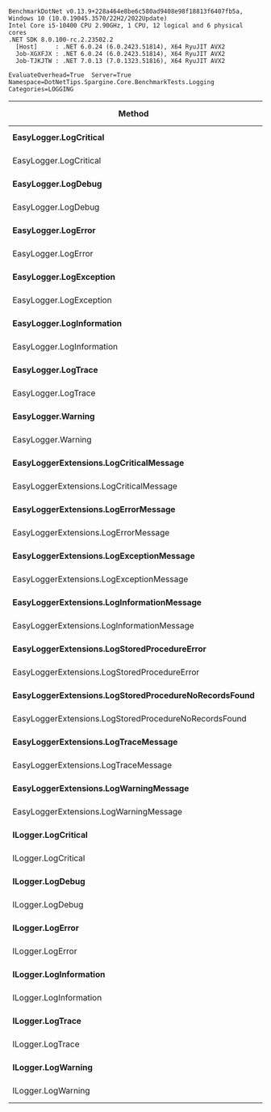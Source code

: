 ```

BenchmarkDotNet v0.13.9+228a464e8be6c580ad9408e98f18813f6407fb5a, Windows 10 (10.0.19045.3570/22H2/2022Update)
Intel Core i5-10400 CPU 2.90GHz, 1 CPU, 12 logical and 6 physical cores
.NET SDK 8.0.100-rc.2.23502.2
  [Host]     : .NET 6.0.24 (6.0.2423.51814), X64 RyuJIT AVX2
  Job-XGXFJX : .NET 6.0.24 (6.0.2423.51814), X64 RyuJIT AVX2
  Job-TJKJTW : .NET 7.0.13 (7.0.1323.51816), X64 RyuJIT AVX2

EvaluateOverhead=True  Server=True  Namespace=DotNetTips.Spargine.Core.BenchmarkTests.Logging  
Categories=LOGGING  

```
| Method                                                | Runtime  | Mean      | Error     | StdDev    | StdErr    | Min       | Q1        | Median    | Q3        | Max       | Op/s          | CI99.9% Margin | Iterations | Kurtosis | MValue | Skewness | Rank | LogicalGroup | Baseline | Code Size | Allocated |
|------------------------------------------------------ |--------- |----------:|----------:|----------:|----------:|----------:|----------:|----------:|----------:|----------:|--------------:|---------------:|-----------:|---------:|-------:|---------:|-----:|------------- |--------- |----------:|----------:|
| **EasyLogger.LogCritical**                                | **.NET 6.0** |  **5.337 ns** | **0.0154 ns** | **0.0136 ns** | **0.0036 ns** |  **5.317 ns** |  **5.329 ns** |  **5.336 ns** |  **5.347 ns** |  **5.357 ns** | **187,358,218.5** |      **0.0154 ns** |      **14.00** |    **1.550** |  **2.000** |  **-0.1447** |    **5** | *****            | **No**       |     **219 B** |         **-** |
| EasyLogger.LogCritical                                | .NET 7.0 |  4.947 ns | 0.0162 ns | 0.0152 ns | 0.0039 ns |  4.915 ns |  4.940 ns |  4.950 ns |  4.954 ns |  4.972 ns | 202,153,500.9 |      0.0162 ns |      15.00 |    2.387 |  2.000 |  -0.4320 |    4 | *            | No       |     203 B |         - |
| **EasyLogger.LogDebug**                                   | **.NET 6.0** |  **4.943 ns** | **0.0523 ns** | **0.0489 ns** | **0.0126 ns** |  **4.850 ns** |  **4.920 ns** |  **4.962 ns** |  **4.966 ns** |  **5.009 ns** | **202,322,197.3** |      **0.0523 ns** |      **15.00** |    **2.109** |  **2.000** |  **-0.6532** |    **4** | *****            | **No**       |     **197 B** |         **-** |
| EasyLogger.LogDebug                                   | .NET 7.0 |  4.747 ns | 0.0546 ns | 0.0511 ns | 0.0132 ns |  4.678 ns |  4.697 ns |  4.758 ns |  4.798 ns |  4.809 ns | 210,656,150.6 |      0.0546 ns |      15.00 |    1.184 |  2.000 |  -0.0774 |    3 | *            | No       |     181 B |         - |
| **EasyLogger.LogError**                                   | **.NET 6.0** |  **4.440 ns** | **0.0260 ns** | **0.0243 ns** | **0.0063 ns** |  **4.371 ns** |  **4.437 ns** |  **4.444 ns** |  **4.456 ns** |  **4.465 ns** | **225,203,553.3** |      **0.0260 ns** |      **15.00** |    **4.852** |  **2.000** |  **-1.5332** |    **1** | *****            | **No**       |     **197 B** |         **-** |
| EasyLogger.LogError                                   | .NET 7.0 |  4.747 ns | 0.0353 ns | 0.0330 ns | 0.0085 ns |  4.651 ns |  4.745 ns |  4.753 ns |  4.766 ns |  4.783 ns | 210,656,553.9 |      0.0353 ns |      15.00 |    5.159 |  2.000 |  -1.6232 |    3 | *            | No       |     181 B |         - |
| **EasyLogger.LogException**                               | **.NET 6.0** |  **5.766 ns** | **0.0287 ns** | **0.0269 ns** | **0.0069 ns** |  **5.677 ns** |  **5.766 ns** |  **5.768 ns** |  **5.779 ns** |  **5.794 ns** | **173,425,140.3** |      **0.0287 ns** |      **15.00** |    **8.131** |  **2.000** |  **-2.2744** |    **7** | *****            | **No**       |     **219 B** |         **-** |
| EasyLogger.LogException                               | .NET 7.0 |  4.738 ns | 0.0142 ns | 0.0133 ns | 0.0034 ns |  4.720 ns |  4.729 ns |  4.740 ns |  4.742 ns |  4.761 ns | 211,055,802.3 |      0.0142 ns |      15.00 |    1.902 |  2.000 |   0.4367 |    3 | *            | No       |     203 B |         - |
| **EasyLogger.LogInformation**                             | **.NET 6.0** |  **4.664 ns** | **0.0267 ns** | **0.0223 ns** | **0.0062 ns** |  **4.598 ns** |  **4.663 ns** |  **4.674 ns** |  **4.676 ns** |  **4.683 ns** | **214,385,774.5** |      **0.0267 ns** |      **13.00** |    **6.224** |  **2.000** |  **-1.9977** |    **2** | *****            | **No**       |     **197 B** |         **-** |
| EasyLogger.LogInformation                             | .NET 7.0 |  4.872 ns | 0.0238 ns | 0.0211 ns | 0.0056 ns |  4.832 ns |  4.864 ns |  4.869 ns |  4.887 ns |  4.901 ns | 205,271,350.2 |      0.0238 ns |      14.00 |    1.927 |  2.000 |  -0.1924 |    4 | *            | No       |     181 B |         - |
| **EasyLogger.LogTrace**                                   | **.NET 6.0** |  **4.645 ns** | **0.0264 ns** | **0.0247 ns** | **0.0064 ns** |  **4.568 ns** |  **4.638 ns** |  **4.649 ns** |  **4.659 ns** |  **4.677 ns** | **215,282,080.7** |      **0.0264 ns** |      **15.00** |    **6.609** |  **2.000** |  **-1.8155** |    **2** | *****            | **No**       |     **194 B** |         **-** |
| EasyLogger.LogTrace                                   | .NET 7.0 |  4.899 ns | 0.0125 ns | 0.0104 ns | 0.0029 ns |  4.873 ns |  4.894 ns |  4.899 ns |  4.903 ns |  4.917 ns | 204,121,844.4 |      0.0125 ns |      13.00 |    3.831 |  2.000 |  -0.6969 |    4 | *            | No       |     178 B |         - |
| **EasyLogger.Warning**                                    | **.NET 6.0** |  **4.926 ns** | **0.0463 ns** | **0.0433 ns** | **0.0112 ns** |  **4.837 ns** |  **4.911 ns** |  **4.937 ns** |  **4.957 ns** |  **4.977 ns** | **203,011,078.5** |      **0.0463 ns** |      **15.00** |    **2.234** |  **2.000** |  **-0.7794** |    **4** | *****            | **No**       |     **197 B** |         **-** |
| EasyLogger.Warning                                    | .NET 7.0 |  4.468 ns | 0.0186 ns | 0.0165 ns | 0.0044 ns |  4.448 ns |  4.458 ns |  4.463 ns |  4.478 ns |  4.498 ns | 223,797,825.5 |      0.0186 ns |      14.00 |    1.792 |  2.000 |   0.5557 |    1 | *            | No       |     181 B |         - |
| **EasyLoggerExtensions.LogCriticalMessage**               | **.NET 6.0** |  **5.365 ns** | **0.0173 ns** | **0.0162 ns** | **0.0042 ns** |  **5.347 ns** |  **5.355 ns** |  **5.360 ns** |  **5.374 ns** |  **5.400 ns** | **186,385,166.8** |      **0.0173 ns** |      **15.00** |    **2.391** |  **2.000** |   **0.8453** |    **5** | *****            | **No**       |     **388 B** |         **-** |
| EasyLoggerExtensions.LogCriticalMessage               | .NET 7.0 |  6.167 ns | 0.0478 ns | 0.0424 ns | 0.0113 ns |  6.099 ns |  6.145 ns |  6.167 ns |  6.195 ns |  6.231 ns | 162,153,013.7 |      0.0478 ns |      14.00 |    1.747 |  2.000 |  -0.0845 |    9 | *            | No       |     388 B |         - |
| **EasyLoggerExtensions.LogErrorMessage**                  | **.NET 6.0** |  **6.546 ns** | **0.0689 ns** | **0.0644 ns** | **0.0166 ns** |  **6.453 ns** |  **6.506 ns** |  **6.522 ns** |  **6.581 ns** |  **6.660 ns** | **152,771,090.5** |      **0.0689 ns** |      **15.00** |    **1.888** |  **2.000** |   **0.5433** |   **10** | *****            | **No**       |     **365 B** |         **-** |
| EasyLoggerExtensions.LogErrorMessage                  | .NET 7.0 |  6.259 ns | 0.0583 ns | 0.0517 ns | 0.0138 ns |  6.102 ns |  6.256 ns |  6.261 ns |  6.281 ns |  6.326 ns | 159,763,340.7 |      0.0583 ns |      14.00 |    6.393 |  2.000 |  -1.7706 |    9 | *            | No       |     365 B |         - |
| **EasyLoggerExtensions.LogExceptionMessage**              | **.NET 6.0** |  **5.981 ns** | **0.0449 ns** | **0.0420 ns** | **0.0108 ns** |  **5.891 ns** |  **5.979 ns** |  **5.990 ns** |  **6.006 ns** |  **6.031 ns** | **167,208,648.7** |      **0.0449 ns** |      **15.00** |    **2.812** |  **2.000** |  **-1.0498** |    **8** | *****            | **No**       |     **365 B** |         **-** |
| EasyLoggerExtensions.LogExceptionMessage              | .NET 7.0 |  6.266 ns | 0.0655 ns | 0.0613 ns | 0.0158 ns |  6.175 ns |  6.213 ns |  6.299 ns |  6.308 ns |  6.345 ns | 159,602,478.9 |      0.0655 ns |      15.00 |    1.415 |  2.000 |  -0.4124 |    9 | *            | No       |     365 B |         - |
| **EasyLoggerExtensions.LogInformationMessage**            | **.NET 6.0** |  **5.988 ns** | **0.0229 ns** | **0.0192 ns** | **0.0053 ns** |  **5.948 ns** |  **5.980 ns** |  **5.988 ns** |  **6.003 ns** |  **6.021 ns** | **167,000,243.1** |      **0.0229 ns** |      **13.00** |    **2.463** |  **2.000** |  **-0.3304** |    **8** | *****            | **No**       |     **365 B** |         **-** |
| EasyLoggerExtensions.LogInformationMessage            | .NET 7.0 |  5.939 ns | 0.0509 ns | 0.0476 ns | 0.0123 ns |  5.822 ns |  5.920 ns |  5.949 ns |  5.977 ns |  5.996 ns | 168,390,444.8 |      0.0509 ns |      15.00 |    3.112 |  2.000 |  -0.9575 |    8 | *            | No       |     365 B |         - |
| **EasyLoggerExtensions.LogStoredProcedureError**          | **.NET 6.0** |  **5.526 ns** | **0.0236 ns** | **0.0221 ns** | **0.0057 ns** |  **5.487 ns** |  **5.508 ns** |  **5.526 ns** |  **5.540 ns** |  **5.568 ns** | **180,962,791.2** |      **0.0236 ns** |      **15.00** |    **2.002** |  **2.000** |   **0.1375** |    **6** | *****            | **No**       |     **388 B** |         **-** |
| EasyLoggerExtensions.LogStoredProcedureError          | .NET 7.0 |  5.413 ns | 0.0308 ns | 0.0288 ns | 0.0074 ns |  5.343 ns |  5.403 ns |  5.420 ns |  5.428 ns |  5.464 ns | 184,745,887.0 |      0.0308 ns |      15.00 |    3.317 |  2.000 |  -0.6833 |    5 | *            | No       |     388 B |         - |
| **EasyLoggerExtensions.LogStoredProcedureNoRecordsFound** | **.NET 6.0** |  **5.962 ns** | **0.0321 ns** | **0.0268 ns** | **0.0074 ns** |  **5.883 ns** |  **5.958 ns** |  **5.970 ns** |  **5.972 ns** |  **5.989 ns** | **167,726,217.5** |      **0.0321 ns** |      **13.00** |    **6.083** |  **2.000** |  **-1.8634** |    **8** | *****            | **No**       |     **365 B** |         **-** |
| EasyLoggerExtensions.LogStoredProcedureNoRecordsFound | .NET 7.0 |  4.889 ns | 0.0151 ns | 0.0142 ns | 0.0037 ns |  4.870 ns |  4.876 ns |  4.887 ns |  4.899 ns |  4.913 ns | 204,556,593.8 |      0.0151 ns |      15.00 |    1.697 |  2.000 |   0.1684 |    4 | *            | No       |     365 B |         - |
| **EasyLoggerExtensions.LogTraceMessage**                  | **.NET 6.0** |  **5.954 ns** | **0.0481 ns** | **0.0450 ns** | **0.0116 ns** |  **5.842 ns** |  **5.951 ns** |  **5.963 ns** |  **5.982 ns** |  **6.004 ns** | **167,949,584.7** |      **0.0481 ns** |      **15.00** |    **3.652** |  **2.000** |  **-1.2924** |    **8** | *****            | **No**       |     **359 B** |         **-** |
| EasyLoggerExtensions.LogTraceMessage                  | .NET 7.0 |  6.216 ns | 0.0680 ns | 0.0636 ns | 0.0164 ns |  6.105 ns |  6.150 ns |  6.246 ns |  6.261 ns |  6.295 ns | 160,886,412.0 |      0.0680 ns |      15.00 |    1.541 |  2.000 |  -0.5435 |    9 | *            | No       |     359 B |         - |
| **EasyLoggerExtensions.LogWarningMessage**                | **.NET 6.0** |  **6.503 ns** | **0.0273 ns** | **0.0256 ns** | **0.0066 ns** |  **6.460 ns** |  **6.490 ns** |  **6.501 ns** |  **6.517 ns** |  **6.558 ns** | **153,781,980.2** |      **0.0273 ns** |      **15.00** |    **2.475** |  **2.000** |   **0.2624** |   **10** | *****            | **No**       |     **365 B** |         **-** |
| EasyLoggerExtensions.LogWarningMessage                | .NET 7.0 |  5.983 ns | 0.0364 ns | 0.0340 ns | 0.0088 ns |  5.913 ns |  5.966 ns |  5.980 ns |  6.002 ns |  6.045 ns | 167,152,536.7 |      0.0364 ns |      15.00 |    2.430 |  2.000 |  -0.1662 |    8 | *            | No       |     365 B |         - |
| **ILogger.LogCritical**                                   | **.NET 6.0** | **24.030 ns** | **0.1538 ns** | **0.1439 ns** | **0.0372 ns** | **23.749 ns** | **24.006 ns** | **24.063 ns** | **24.122 ns** | **24.179 ns** |  **41,614,317.4** |      **0.1538 ns** |      **15.00** |    **2.369** |  **2.000** |  **-0.9166** |   **14** | *****            | **No**       |     **322 B** |         **-** |
| ILogger.LogCritical                                   | .NET 7.0 | 22.700 ns | 0.0327 ns | 0.0290 ns | 0.0078 ns | 22.648 ns | 22.681 ns | 22.696 ns | 22.719 ns | 22.750 ns |  44,052,190.9 |      0.0327 ns |      14.00 |    1.991 |  2.000 |   0.1029 |   12 | *            | No       |     321 B |         - |
| **ILogger.LogDebug**                                      | **.NET 6.0** | **23.935 ns** | **0.0400 ns** | **0.0374 ns** | **0.0097 ns** | **23.878 ns** | **23.908 ns** | **23.937 ns** | **23.956 ns** | **24.012 ns** |  **41,780,197.8** |      **0.0400 ns** |      **15.00** |    **2.147** |  **2.000** |   **0.2860** |   **14** | *****            | **No**       |     **322 B** |         **-** |
| ILogger.LogDebug                                      | .NET 7.0 | 22.667 ns | 0.0872 ns | 0.0816 ns | 0.0211 ns | 22.444 ns | 22.640 ns | 22.684 ns | 22.720 ns | 22.756 ns |  44,116,052.6 |      0.0872 ns |      15.00 |    4.195 |  2.000 |  -1.2821 |   12 | *            | No       |     321 B |         - |
| **ILogger.LogError**                                      | **.NET 6.0** | **24.049 ns** | **0.1588 ns** | **0.1485 ns** | **0.0383 ns** | **23.716 ns** | **24.018 ns** | **24.080 ns** | **24.138 ns** | **24.264 ns** |  **41,581,669.0** |      **0.1588 ns** |      **15.00** |    **3.409** |  **2.000** |  **-1.1074** |   **14** | *****            | **No**       |     **322 B** |         **-** |
| ILogger.LogError                                      | .NET 7.0 | 23.027 ns | 0.0878 ns | 0.0821 ns | 0.0212 ns | 22.817 ns | 22.997 ns | 23.014 ns | 23.097 ns | 23.138 ns |  43,427,637.7 |      0.0878 ns |      15.00 |    3.452 |  2.000 |  -0.7543 |   13 | *            | No       |     321 B |         - |
| **ILogger.LogInformation**                                | **.NET 6.0** | **25.819 ns** | **0.1228 ns** | **0.1149 ns** | **0.0297 ns** | **25.447 ns** | **25.803 ns** | **25.833 ns** | **25.865 ns** | **25.953 ns** |  **38,731,564.0** |      **0.1228 ns** |      **15.00** |    **7.555** |  **2.000** |  **-2.0739** |   **16** | *****            | **No**       |     **322 B** |         **-** |
| ILogger.LogInformation                                | .NET 7.0 | 22.678 ns | 0.3915 ns | 0.3662 ns | 0.0946 ns | 22.402 ns | 22.444 ns | 22.492 ns | 22.861 ns | 23.408 ns |  44,096,335.0 |      0.3915 ns |      15.00 |    2.029 |  2.000 |   0.9734 |   12 | *            | No       |     321 B |         - |
| **ILogger.LogTrace**                                      | **.NET 6.0** | **24.212 ns** | **0.1299 ns** | **0.1151 ns** | **0.0308 ns** | **23.864 ns** | **24.196 ns** | **24.219 ns** | **24.286 ns** | **24.346 ns** |  **41,301,434.0** |      **0.1299 ns** |      **14.00** |    **6.182** |  **2.000** |  **-1.7775** |   **14** | *****            | **No**       |     **319 B** |         **-** |
| ILogger.LogTrace                                      | .NET 7.0 | 21.707 ns | 0.0664 ns | 0.0621 ns | 0.0160 ns | 21.633 ns | 21.640 ns | 21.721 ns | 21.743 ns | 21.847 ns |  46,067,216.0 |      0.0664 ns |      15.00 |    2.338 |  2.000 |   0.4035 |   11 | *            | No       |     318 B |         - |
| **ILogger.LogWarning**                                    | **.NET 6.0** | **26.003 ns** | **0.0373 ns** | **0.0311 ns** | **0.0086 ns** | **25.958 ns** | **25.980 ns** | **25.999 ns** | **26.010 ns** | **26.058 ns** |  **38,457,401.3** |      **0.0373 ns** |      **13.00** |    **1.934** |  **2.000** |   **0.3753** |   **16** | *****            | **No**       |     **322 B** |         **-** |
| ILogger.LogWarning                                    | .NET 7.0 | 25.063 ns | 0.1062 ns | 0.0993 ns | 0.0257 ns | 24.764 ns | 25.027 ns | 25.085 ns | 25.116 ns | 25.215 ns |  39,899,483.5 |      0.1062 ns |      15.00 |    5.863 |  2.000 |  -1.5224 |   15 | *            | No       |     321 B |         - |
